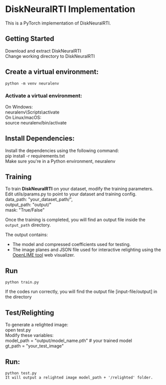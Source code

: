 # DiskNeuralRTI Implementation
This is a PyTorch implementation of DiskNeuralRTI. 

## Getting Started
Download and extract DiskNeuralRTI  
Change working directory to DiskNeuralRTI  
## Create a virtual environment:   
    python -m venv neuralenv  
### Activate a virtual environment:  
On Windows:  
    neuralenv\Scripts\activate  
On Linux/macOS:  
    source neuralenv/bin/activate  
## Install Dependencies:    
Install the dependencies using the following command:    
    pip install -r requirements.txt  
    Make sure you're in a Python environment, neuralenv    
## Training  
To train **DiskNeuralRTI** on your dataset, modify the training parameters.  
    Edit utils/params.py to point to your dataset and training config.  
       data_path: "your_dataset_path/",  
       output_path: "output/"  
       mask: "True/False"  

Once the training is completed, you will find an output file inside the `output_path` directory.

The output contains:
- The model and compressed coefficients used for testing.
- The image planes and JSON file used for interactive relighting using the [OpenLIME tool](https://github.com/cnr-isti-vclab/openlime) web visualizer.

## Run   
    python train.py  
    
   If the codes run correctly, you will find the output file [input-file/output] in the directory  

## Test/Relighting  
To generate a relighted image:  
    open test.py  
    Modify these variables:  
    model_path = "output/model_name.pth"  # your trained model  
    gt_path = "your_test_image"  

## Run:  
    python test.py  
    It will output a relighted image model_path + '/relighted' folder.  




